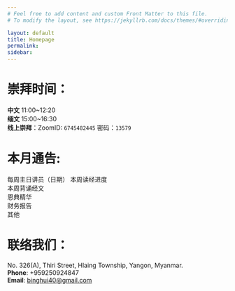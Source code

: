 ```yaml
---
# Feel free to add content and custom Front Matter to this file.
# To modify the layout, see https://jekyllrb.com/docs/themes/#overriding-theme-defaults

layout: default
title: Homepage
permalink: 
sidebar: 
---
```

# 崇拜时间： 
**中文** 11:00~12:20  
**缅文** 15:00~16:30  
**线上崇拜**：ZoomID: `6745482445`  密码：`13579 ` 

# 本月通告:
每周主日讲员（日期） 
本周读经进度  
本周背诵经文  
恩典精华  
财务报告  
其他  

# 联络我们：
No. 326(A), Thiri Street, Hlaing Township, Yangon, Myanmar.  
**Phone**: +959250924847  
**Email**: binghui40@gmail.com